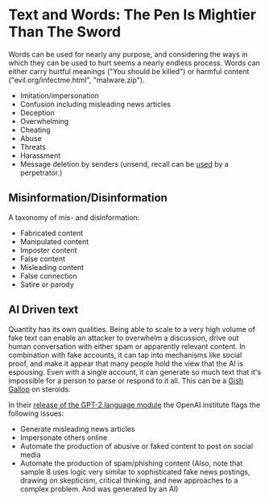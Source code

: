 # Text and Words: The Pen Is Mightier Than The Sword
Words can be used for nearly any purpose, and considering the ways in which they can be used to hurt seems a nearly endless process.  Words can either carry hurtful meanings ("You should be killed") or harmful content ("evil.org/infectme.html", "malware.zip").

* Imitation/impersonation
* Confusion including misleading news articles
* Deception
* Overwhelming
* Cheating
* Abuse
* Threats
* Harassment
* Message deletion by senders (unsend, recall can be [used](https://www.abc.net.au/triplej/programs/hack/bumble-changes-unmatch-function-hack-four-corners/12873516) by a perpetrator.)

## Misinformation/Disinformation
A taxonomy of mis- and disinformation:

* Fabricated content
* Manipulated content
* Imposter content
* False content
* Misleading content
* False connection
* Satire or parody

## AI Driven text
Quantity has its own qualities.  Being able to scale to a very high volume of fake text can enable an attacker to overwhelm a discussion, drive out human conversation with either spam or apparently relevant content. In combination with fake accounts, it can tap into mechanisms like social proof, and make it appear that many people hold the view that the AI is espousing.  Even with a single account, it can generate so much text that it's impossible for a person to parse or respond to it all.  This can be a [Gish Gallop](https://en.wikipedia.org/wiki/Gish_gallop) on steroids.

In their [release of the GPT-2 language module](https://blog.openai.com/better-language-models/) the OpenAI institute flags the following issues:
* Generate misleading news articles
* Impersonate others online
* Automate the production of abusive or faked content to post on social media
* Automate the production of spam/phishing content
(Also, note that sample 8 uses logic very similar to sophisticated fake news postings, drawing on skepticism, critical thinking, and new approaches to a complex problem.  And was generated by an AI)
